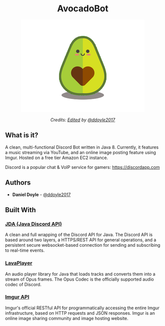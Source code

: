 <h1 align="center"> AvocadoBot </h1>

<div align="center">
	<img src="https://github.com/ddoyle2017/AvocadoBot/blob/master/avocado.png"/>
	<p>
      <em>Credits: <a href="https://www.pinterest.com/pin/143200463135381917/">Edited</a> by <a href="https://github.com/ddoyle2017">@ddoyle2017</a> 
      </em>
    </p>
</div>


## What is it?

A clean, multi-functional Discord Bot written in Java 8. Currently, it features a music streaming via YouTube, and an online image posting feature using Imgur. Hosted on a free tier Amazon EC2 instance.

Discord is a popular chat & VoIP service for gamers: https://discordapp.com

## Authors

* **Daniel Doyle** - [@ddoyle2017](https://github.com/ddoyle2017)

## Built With
### [JDA (Java Discord API)](https://github.com/DV8FromTheWorld/JDA)

A clean and full wrapping of the Discord API for Java. The Discord API is based around two layers, a  HTTPS/REST API for general operations, and a persistent secure websocket-based connection for sending and subscribing to real-time events.

### [LavaPlayer](https://github.com/sedmelluq/LavaPlayer#lavaplayer---audio-player-library-for-discord)

An audio player library for Java that loads tracks and converts them into a stream of Opus frames. The Opus Codec is the officially supported audio codec of Discord.

### [Imgur API](https://apidocs.imgur.com/)

Imgur's official RESTful API for programmatically accessing the entire Imgur infrastructure, based on HTTP requests and JSON responses. Imgur is an online image sharing community and image hosting website.
